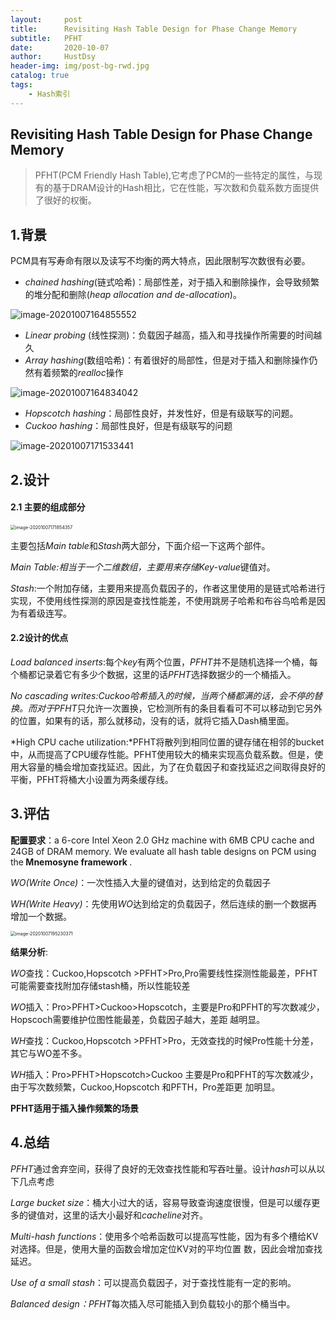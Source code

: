 ```yaml
---
layout:     post
title:      Revisiting Hash Table Design for Phase Change Memory
subtitle:   PFHT
date:       2020-10-07
author:     HustDsy
header-img: img/post-bg-rwd.jpg
catalog: true
tags:
    - Hash索引
---
```


## Revisiting Hash Table Design for Phase Change Memory

> PFHT(PCM Friendly Hash Table),它考虑了PCM的一些特定的属性，与现有的基于DRAM设计的Hash相比，它在性能，写次数和负载系数方面提供了很好的权衡。

## 1.背景

PCM具有写寿命有限以及读写不均衡的两大特点，因此限制写次数很有必要。

- $chained\ hashing$(链式哈希)：局部性差，对于插入和删除操作，会导致频繁的堆分配和删除(*heap allocation and de-allocation*)。

![image-20201007164855552](https://gitee.com/hustdsy/blog-img/raw/master/image-20201007164855552.png)

- *Linear probing* (线性探测)：负载因子越高，插入和寻找操作所需要的时间越久
- *Array hashing*(数组哈希)：有着很好的局部性，但是对于插入和删除操作仍然有着频繁的*realloc*操作

![image-20201007164834042](https://gitee.com/hustdsy/blog-img/raw/master/image-20201007164834042.png)

- *Hopscotch hashing*：局部性良好，并发性好，但是有级联写的问题。
- *Cuckoo hashing*：局部性良好，但是有级联写的问题

![image-20201007171533441](https://gitee.com/hustdsy/blog-img/raw/master/image-20201007171533441.png)

## 2.设计

#### 2.1 主要的组成部分

<img src="https://gitee.com/hustdsy/blog-img/raw/master/image-20201007171854357.png" alt="image-20201007171854357" style="zoom:50%;" />

主要包括*Main table*和*Stash*两大部分，下面介绍一下这两个部件。

*Main Table:*相当于一个二维数组，主要用来存储*Key-value*键值对。

*Stash*:一个附加存储，主要用来提高负载因子的，作者这里使用的是链式哈希进行实现，不使用线性探测的原因是查找性能差，不使用跳房子哈希和布谷鸟哈希是因为有着级连写。

#### 2.2设计的优点

*Load balanced inserts*:每个*key*有两个位置，*PFHT*并不是随机选择一个桶，每个桶都记录着它有多少个数据，这里的话*PFHT*选择数据少的一个桶插入。

*No cascading writes:*Cuckoo哈希插入的时候，当两个桶都满的话，会不停的替换。而对于*PFHT*只允许一次置换，它检测所有的条目看看可不可以移动到它另外的位置，如果有的话，那么就移动，没有的话，就将它插入Dash桶里面。

*High CPU cache utilization:*PFHT将散列到相同位置的键存储在相邻的bucket中，从而提高了CPU缓存性能。PFHT使用较大的桶来实现高负载系数。但是，使用大容量的桶会增加查找延迟。因此，为了在负载因子和查找延迟之间取得良好的平衡，PFHT将桶大小设置为两条缓存线。

## 3.评估

<strong>配置要求</strong>：a 6-core Intel Xeon 2.0 GHz machine with 6MB CPU cache and 24GB of DRAM memory. We evaluate all hash table designs on PCM using the<strong> Mnemosyne framework </strong>.

*WO(Write Once)*：一次性插入大量的键值对，达到给定的负载因子

*WH(Write Heavy)*：先使用*WO*达到给定的负载因子，然后连续的删一个数据再增加一个数据。

<img src="https://gitee.com/hustdsy/blog-img/raw/master/image-20201007195230371.png" alt="image-20201007195230371" style="zoom:50%;" />

<strong>结果分析</strong>:

*WO*查找：Cuckoo,Hopscotch >PFHT>Pro,Pro需要线性探测性能最差，PFHT可能需要查找附加存储stash桶，所以性能较差

*WO*插入：Pro>PFHT>Cuckoo>Hopscotch，主要是Pro和PFHT的写次数减少，Hopscoch需要维护位图性能最差，负载因子越大，差距				  越明显。

*WH*查找：Cuckoo,Hopscotch >PFHT>Pro，无效查找的时候Pro性能十分差，其它与WO差不多。

*WH*插入：Pro>PFHT>Hopscotch>Cuckoo 主要是Pro和PFHT的写次数减少，由于写次数频繁，Cuckoo,Hopscotch 和PFTH，Pro差距更				 加明显。

<strong>PFHT适用于插入操作频繁的场景</strong>

## 4.总结

*PFHT*通过舍弃空间，获得了良好的无效查找性能和写吞吐量。设计*hash*可以从以下几点考虑

*Large bucket size*：桶大小过大的话，容易导致查询速度很慢，但是可以缓存更多的键值对，这里的话大小最好和*cacheline*对齐。

*Multi-hash functions*：使用多个哈希函数可以提高写性能，因为有多个槽给KV对选择。但是，使用大量的函数会增加定位KV对的平均位置									数，因此会增加查找延迟。

*Use of a small stash*：可以提高负载因子，对于查找性能有一定的影响。

*Balanced design：PFHT*每次插入尽可能插入到负载较小的那个桶当中。





